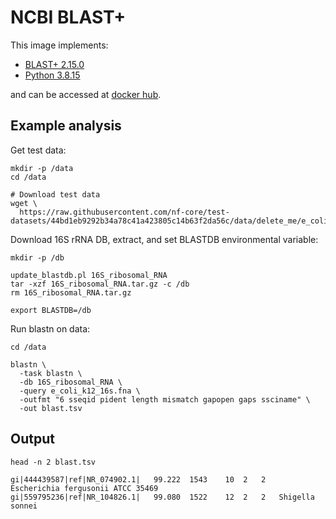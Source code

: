 # NCBI BLAST+

This image implements:

- [BLAST+ 2.15.0](https://ftp.ncbi.nlm.nih.gov/blast/executables/blast+/2.9.0/)
- [Python 3.8.15](https://www.python.org/ftp/python/3.8.15/)

and can be accessed at [docker hub](https://hub.docker.com/u/gregorysprenger).

## Example analysis

Get test data:

```
mkdir -p /data
cd /data

# Download test data
wget \
  https://raw.githubusercontent.com/nf-core/test-datasets/44bd1eb9292b34a78c41a423805c14b63f2da56c/data/delete_me/e_coli_k12_16s.fna
```

Download 16S rRNA DB, extract, and set BLASTDB environmental variable:

```
mkdir -p /db

update_blastdb.pl 16S_ribosomal_RNA
tar -xzf 16S_ribosomal_RNA.tar.gz -c /db
rm 16S_ribosomal_RNA.tar.gz

export BLASTDB=/db
```

Run blastn on data:

```
cd /data

blastn \
  -task blastn \
  -db 16S_ribosomal_RNA \
  -query e_coli_k12_16s.fna \
  -outfmt "6 sseqid pident length mismatch gapopen gaps ssciname" \
  -out blast.tsv
```

## Output

```
head -n 2 blast.tsv
```

```
gi|444439587|ref|NR_074902.1|	99.222	1543	10	2	2	Escherichia fergusonii ATCC 35469
gi|559795236|ref|NR_104826.1|	99.080	1522	12	2	2	Shigella sonnei
```

